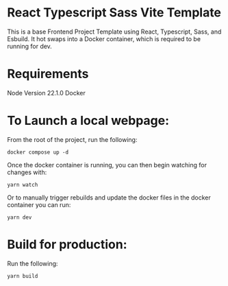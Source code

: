 # React Typescript Sass Vite Template

This is a base Frontend Project Template using React, Typescript, Sass, and Esbuild. It hot swaps into a Docker container, which is required to be running for dev.

# Requirements
Node Version 22.1.0
Docker

# To Launch a local webpage:

From the root of the project, run the following:

`docker compose up -d`

Once the docker container is running, you can then begin watching for changes with:

`yarn watch`

Or to manually trigger rebuilds and update the docker files in the docker container you can run:

`yarn dev`

# Build for production:
Run the following:

 `yarn build`